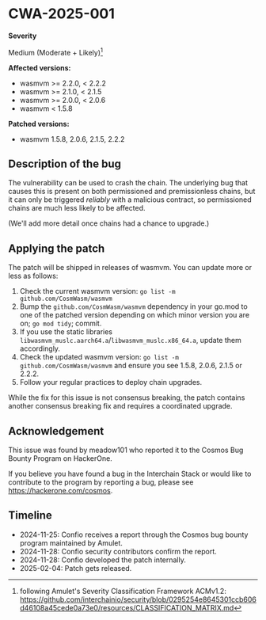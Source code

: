 # CWA-2025-001

**Severity**

Medium (Moderate + Likely)[^1]

**Affected versions:**

- wasmvm >= 2.2.0, < 2.2.2
- wasmvm >= 2.1.0, < 2.1.5
- wasmvm >= 2.0.0, < 2.0.6
- wasmvm < 1.5.8

**Patched versions:**

- wasmvm 1.5.8, 2.0.6, 2.1.5, 2.2.2

## Description of the bug

The vulnerability can be used to crash the chain. The underlying bug that causes this is present on both permissioned and premissionless chains, but it can only be triggered _reliably_ with a malicious contract, so permissioned chains are much less likely to be affected.

(We'll add more detail once chains had a chance to upgrade.)

## Applying the patch

The patch will be shipped in releases of wasmvm. You can update more or less as follows:

1. Check the current wasmvm version: `go list -m github.com/CosmWasm/wasmvm`
2. Bump the `github.com/CosmWasm/wasmvm` dependency in your go.mod to one of the patched version
   depending on which minor version you are on; `go mod tidy`; commit.
3. If you use the static libraries `libwasmvm_muslc.aarch64.a`/`libwasmvm_muslc.x86_64.a`, update them accordingly.
4. Check the updated wasmvm version: `go list -m github.com/CosmWasm/wasmvm` and ensure you see 1.5.8, 2.0.6, 2.1.5 or 2.2.2.
5. Follow your regular practices to deploy chain upgrades.

While the fix for this issue is not consensus breaking, the patch contains another
consensus breaking fix and requires a coordinated upgrade.

## Acknowledgement

This issue was found by meadow101 who reported it to the Cosmos Bug Bounty Program on HackerOne.

If you believe you have found a bug in the Interchain Stack or would like to contribute to the
program by reporting a bug, please see <https://hackerone.com/cosmos>.

## Timeline

- 2024-11-25: Confio receives a report through the Cosmos bug bounty program maintained by Amulet.
- 2024-11-28: Confio security contributors confirm the report.
- 2024-11-28: Confio developed the patch internally.
- 2025-02-04: Patch gets released.

[^1]: following Amulet's Severity Classification Framework ACMv1.2: https://github.com/interchainio/security/blob/0295254e8645301ccb606d46108a45cede0a73e0/resources/CLASSIFICATION_MATRIX.md
